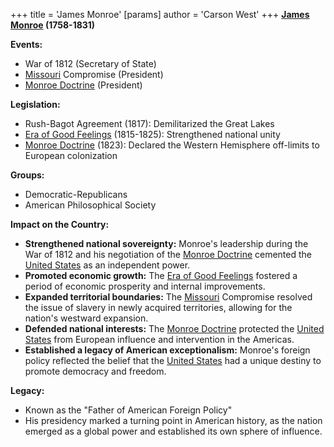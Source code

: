 +++
 title = 'James Monroe'
[params]
	author = 'Carson West'
+++
**[James Monroe](./../james-monroe/) (1758-1831)**

**Events:**

* War of 1812 (Secretary of State)
* [Missouri](./../missouri/) Compromise (President)
* [Monroe Doctrine](./../monroe-doctrine/) (President)

**Legislation:**

* Rush-Bagot Agreement (1817): Demilitarized the Great Lakes
* [Era of Good Feelings](./../era-of-good-feelings/) (1815-1825): Strengthened national unity
* [Monroe Doctrine](./../monroe-doctrine/) (1823): Declared the Western Hemisphere off-limits to European colonization

**Groups:**

* Democratic-Republicans
* American Philosophical Society

**Impact on the Country:**

* **Strengthened national sovereignty:** Monroe's leadership during the War of 1812 and his negotiation of the [Monroe Doctrine](./../monroe-doctrine/) cemented the [United States](./../united-states/) as an independent power.
* **Promoted economic growth:** The [Era of Good Feelings](./../era-of-good-feelings/) fostered a period of economic prosperity and internal improvements.
* **Expanded territorial boundaries:** The [Missouri](./../missouri/) Compromise resolved the issue of slavery in newly acquired territories, allowing for the nation's westward expansion.
* **Defended national interests:** The [Monroe Doctrine](./../monroe-doctrine/) protected the [United States](./../united-states/) from European influence and intervention in the Americas.
* **Established a legacy of American exceptionalism:** Monroe's foreign policy reflected the belief that the [United States](./../united-states/) had a unique destiny to promote democracy and freedom.

**Legacy:**

* Known as the "Father of American Foreign Policy"
* His presidency marked a turning point in American history, as the nation emerged as a global power and established its own sphere of influence.